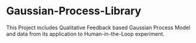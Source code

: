 # Gaussian-Process-Library
This Project includes Qualitative Feedback based Gaussian Process Model and data from its application to Human-in-the-Loop experiment. 
